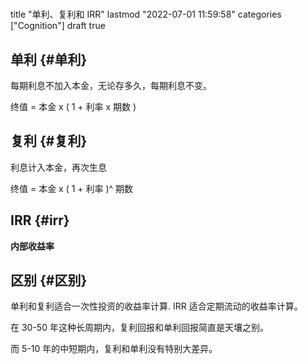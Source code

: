 # 

title "单利、复利和 IRR"
lastmod "2022-07-01 11:59:58"
categories ["Cognition"]
draft true

## 单利 {#单利}

每期利息不加入本金，无论存多久，每期利息不变。

终值 = 本金 x ( 1 + 利率 x 期数 )


## 复利 {#复利}

利息计入本金，再次生息

终值 = 本金 x ( 1 + 利率 )^ 期数


## IRR {#irr}

**内部收益率**


## 区别 {#区别}

单利和复利适合一次性投资的收益率计算.
IRR 适合定期流动的收益率计算。

在 30-50 年这种长周期内，复利回报和单利回报简直是天壤之别。

而 5-10 年的中短期内，复利和单利没有特别大差异。
